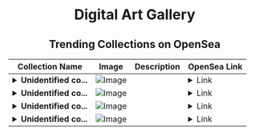 <div align="center">

# Digital Art Gallery

## Trending Collections on OpenSea

| Collection Name                       | Image                                                                                     | Description                       | OpenSea Link                                                                                          |
|---------------------------------------|-------------------------------------------------------------------------------------------|-----------------------------------|--------------------------------------------------------------------------------------------------------|
| **<details><summary>Unidentified co...</summary>Unidentified contract 55f44272-d85b-48c7-b1b7-0d5b2aeaff05</details>** | ![Image](https://i.seadn.io/s/raw/files/8af52942ec11eeeaf954fb7a9bf7aa0e.png?w=500&auto=format?w=200&auto=format) |  | <details><summary>Link</summary>[Unidentified contract 55f44272-d85b-48c7-b1b7-0d5b2aeaff05](https://opensea.io/collection/unidentified-contract-55f44272-d85b-48c7-b1b7-0d5b)</details> |
| **<details><summary>Unidentified co...</summary>Unidentified contract a601636b-6f2d-4bc4-9f49-1ddc9d7b5dc7</details>** | ![Image](https://i.seadn.io/s/raw/files/8af52942ec11eeeaf954fb7a9bf7aa0e.png?w=500&auto=format?w=200&auto=format) |  | <details><summary>Link</summary>[Unidentified contract a601636b-6f2d-4bc4-9f49-1ddc9d7b5dc7](https://opensea.io/collection/unidentified-contract-a601636b-6f2d-4bc4-9f49-1ddc)</details> |
| **<details><summary>Unidentified co...</summary>Unidentified contract 13a862d3-4a68-46ad-94e4-73ecda94fd3b</details>** | ![Image](https://i.seadn.io/s/raw/files/8af52942ec11eeeaf954fb7a9bf7aa0e.png?w=500&auto=format?w=200&auto=format) |  | <details><summary>Link</summary>[Unidentified contract 13a862d3-4a68-46ad-94e4-73ecda94fd3b](https://opensea.io/collection/unidentified-contract-13a862d3-4a68-46ad-94e4-73ec)</details> |
| **<details><summary>Unidentified co...</summary>Unidentified contract 906e4933-0446-4f9f-ad31-711207b24dff</details>** | ![Image](https://i.seadn.io/s/raw/files/8af52942ec11eeeaf954fb7a9bf7aa0e.png?w=500&auto=format?w=200&auto=format) |  | <details><summary>Link</summary>[Unidentified contract 906e4933-0446-4f9f-ad31-711207b24dff](https://opensea.io/collection/unidentified-contract-906e4933-0446-4f9f-ad31-7112)</details> |

</div>